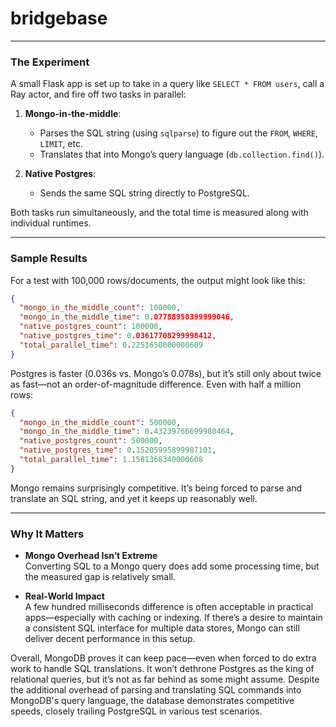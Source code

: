 # bridgebase

---

### The Experiment
A small Flask app is set up to take in a query like `SELECT * FROM users`, call a Ray actor, and fire off two tasks in parallel:

1. **Mongo-in-the-middle**:  
   - Parses the SQL string (using `sqlparse`) to figure out the `FROM`, `WHERE`, `LIMIT`, etc.  
   - Translates that into Mongo’s query language (`db.collection.find()`).  

2. **Native Postgres**:  
   - Sends the same SQL string directly to PostgreSQL.  

Both tasks run simultaneously, and the total time is measured along with individual runtimes.

---

### Sample Results
For a test with 100,000 rows/documents, the output might look like this:

```json
{
  "mongo_in_the_middle_count": 100000,
  "mongo_in_the_middle_time": 0.07788958399999046,
  "native_postgres_count": 100000,
  "native_postgres_time": 0.03617708299998412,
  "total_parallel_time": 0.2251650000000609
}
```

Postgres is faster (0.036s vs. Mongo’s 0.078s), but it’s still only about twice as fast—not an order-of-magnitude difference. Even with half a million rows:

```json
{
  "mongo_in_the_middle_count": 500000,
  "mongo_in_the_middle_time": 0.43239766699980464,
  "native_postgres_count": 500000,
  "native_postgres_time": 0.15205995899987101,
  "total_parallel_time": 1.1581368340000608
}
```

Mongo remains surprisingly competitive. It’s being forced to parse and translate an SQL string, and yet it keeps up reasonably well.

---

### Why It Matters
- **Mongo Overhead Isn’t Extreme**  
  Converting SQL to a Mongo query does add some processing time, but the measured gap is relatively small.

- **Real-World Impact**  
  A few hundred milliseconds difference is often acceptable in practical apps—especially with caching or indexing. If there’s a desire to maintain a consistent SQL interface for multiple data stores, Mongo can still deliver decent performance in this setup.

Overall, MongoDB proves it can keep pace—even when forced to do extra work to handle SQL translations. It won’t dethrone Postgres as the king of relational queries, but it’s not as far behind as some might assume. Despite the additional overhead of parsing and translating SQL commands into MongoDB's query language, the database demonstrates competitive speeds, closely trailing PostgreSQL in various test scenarios.